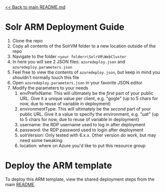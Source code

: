 [<< Back to main README.md](../README.md)

# Solr ARM Deployment Guide

1. Clone the repo
2. Copy all contents of the SolrVM folder to a new location outside of the repo
3. Navigate to the folder `<your folder>\SolrVM\WebCluster`
4. In here you will see 2 JSON files: `azuredeploy.json` and `azuredeploy.parameters.json`
5. Feel free to view the contents of `azuredeploy.json`, but keep in mind you shouldn't normally touch this file
6. Open `azuredeploy.parameters.json` in your favorite JSON editor
7. Modify the parameters to your needs
   1. envPrefixName: This will ultimately be the _first_ part of your public URL. Give it a unique value per client, e.g. "gogle" (up to 5 chars for now, due to reuse of variable in deployment)
   2. environmentType: This will ultimately be the _second_ part of your public URL. Give it a value to specify the environment, e.g. "uat" (up to 5 chars for now, due to reuse of variable in deployment)
   3. username: the RDP username used to log in after deployment
   4. password: the RDP password used to login after deployment
   5. solrVersion: Only tested with 6.x.x. Other version _do_ work, but may need some tweaking
   6. location: where on Azure you'd like to put this resource group
   
# Deploy the ARM template

To deploy this ARM template, view the shared deployment steps from the main [README](../README.md#Deploy-ARM-Template).